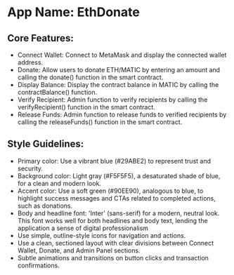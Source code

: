 # **App Name**: EthDonate

## Core Features:

- Connect Wallet: Connect to MetaMask and display the connected wallet address.
- Donate: Allow users to donate ETH/MATIC by entering an amount and calling the donate() function in the smart contract.
- Display Balance: Display the contract balance in MATIC by calling the contractBalance() function.
- Verify Recipient: Admin function to verify recipients by calling the verifyRecipient() function in the smart contract.
- Release Funds: Admin function to release funds to verified recipients by calling the releaseFunds() function in the smart contract.

## Style Guidelines:

- Primary color: Use a vibrant blue (#29ABE2) to represent trust and security.
- Background color: Light gray (#F5F5F5), a desaturated shade of blue, for a clean and modern look.
- Accent color: Use a soft green (#90EE90), analogous to blue, to highlight success messages and CTAs related to completed actions, such as donations.
- Body and headline font: 'Inter' (sans-serif) for a modern, neutral look. This font works well for both headlines and body text, lending the application a sense of digital professionalism
- Use simple, outline-style icons for navigation and actions.
- Use a clean, sectioned layout with clear divisions between Connect Wallet, Donate, and Admin Panel sections.
- Subtle animations and transitions on button clicks and transaction confirmations.